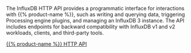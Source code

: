 The InfluxDB HTTP API provides a programmatic interface for interactions with
{{% product-name %}}, such as writing and querying data, triggering Processing
engine plugins, and managing an InfluxDB 3 instance.
The API includes endpoints for backward compatibility with
InfluxDB v1 and v2 workloads, clients, and third-party tools.

<a class="btn" href="/influxdb3/{{% product-key %}}/api/v3/">{{% product-name %}} HTTP API</a>

